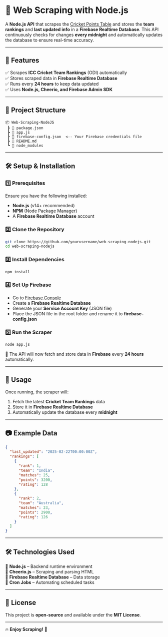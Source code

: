 # 🏏 Web Scraping with Node.js  

A **Node.js API** that scrapes the [Cricket Points Table](https://www.icc-cricket.com/rankings/mens/team-rankings/odi) and stores the **team rankings** and **last updated info** in a **Firebase Realtime Database**. This API continuously checks for changes **every midnight** and automatically updates the database to ensure real-time accuracy.  

---

## 🚀 Features  

✅ Scrapes **ICC Cricket Team Rankings** (ODI) automatically  
✅ Stores scraped data in **Firebase Realtime Database**  
✅ Runs every **24 hours** to keep data updated  
✅ Uses **Node.js, Cheerio, and Firebase Admin SDK**  

---

## 📂 Project Structure  

```
📦 Web-Scraping-NodeJS
 ┣ 📜 package.json
 ┣ 📜 app.js
 ┣ 📜 firebase-config.json  <-- Your Firebase credentials file
 ┣ 📜 README.md
 ┗ 📂 node_modules
```

---

## 🛠️ Setup & Installation  

### 1️⃣ Prerequisites  

Ensure you have the following installed:  
- **Node.js** (v14+ recommended)  
- **NPM** (Node Package Manager)  
- A **Firebase Realtime Database** account  

### 2️⃣ Clone the Repository  

```sh
git clone https://github.com/yourusername/web-scraping-nodejs.git
cd web-scraping-nodejs
```

### 3️⃣ Install Dependencies  

```sh
npm install
```

### 4️⃣ Set Up Firebase  

- Go to [Firebase Console](https://console.firebase.google.com/)  
- Create a **Firebase Realtime Database**  
- Generate your **Service Account Key** (JSON file)  
- Place the JSON file in the root folder and rename it to **firebase-config.json**  

### 5️⃣ Run the Scraper  

```sh
node app.js
```

🎯 The API will now fetch and store data in **Firebase** every **24 hours** automatically.  

---

## 📌 Usage  

Once running, the scraper will:  
1. Fetch the latest **Cricket Team Rankings** data  
2. Store it in **Firebase Realtime Database**  
3. Automatically update the database every **midnight**  

---

## 📷 Example Data  

```json
{
  "last_updated": "2025-02-22T00:00:00Z",
  "rankings": [
    {
      "rank": 1,
      "team": "India",
      "matches": 25,
      "points": 3200,
      "rating": 128
    },
    {
      "rank": 2,
      "team": "Australia",
      "matches": 23,
      "points": 2900,
      "rating": 126
    }
  ]
}
```

---

## 🛠 Technologies Used  

🔹 **Node.js** – Backend runtime environment  
🔹 **Cheerio.js** – Scraping and parsing HTML  
🔹 **Firebase Realtime Database** – Data storage  
🔹 **Cron Jobs** – Automating scheduled tasks  

---

## 📜 License  

This project is **open-source** and available under the **MIT License**.  

---

🔥 **Enjoy Scraping!** 🚀
